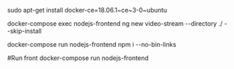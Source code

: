 sudo apt-get install docker-ce=18.06.1~ce~3-0~ubuntu

docker-compose exec nodejs-frontend ng new video-stream --directory ./ --skip-install

docker-compose run  nodejs-frontend npm i --no-bin-links

#Run front
docker-compose run nodejs-frontend


